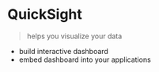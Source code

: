 # QuickSight

> helps you visualize your data

- build interactive dashboard
- embed dashboard into your applications